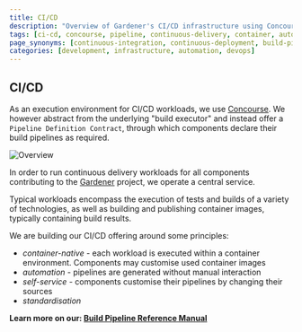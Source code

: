 ```yaml
---
title: CI/CD
description: "Overview of Gardener's CI/CD infrastructure using Concourse as the execution environment, featuring a Pipeline Definition Contract for component build pipeline declarations, container-native workloads, and automated continuous delivery services for the Gardener project ecosystem."
tags: [ci-cd, concourse, pipeline, continuous-delivery, container, automation, build, gardener, self-service, standardization]
page_synonyms: [continuous-integration, continuous-deployment, build-pipeline, devops, pipeline-definition]
categories: [development, infrastructure, automation, devops]
---
```


## CI/CD

As an execution environment for CI/CD workloads, we use [Concourse](https://concourse-ci.org).
We however abstract from the underlying "build executor" and instead offer a
`Pipeline Definition Contract`, through which components declare their build pipelines as
required.

![Overview](./images/cicd-overview.png)

In order to run continuous delivery workloads for all components contributing to the
[Gardener](https://github.com/gardener) project, we operate a central service.

Typical workloads encompass the execution of tests and builds of a variety of technologies,
as well as building and publishing container images, typically containing build results.

We are building our CI/CD offering around some principles:

* *container-native* - each workload is executed within a container environment. Components may customise used container images
* *automation* - pipelines are generated without manual interaction
* *self-service* - components customise their pipelines by changing their sources
* *standardisation*

**Learn more on our: [Build Pipeline Reference Manual](https://gardener.github.io/cc-utils/)**

